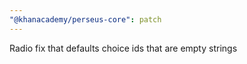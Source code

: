 ```yaml
---
"@khanacademy/perseus-core": patch
---
```


Radio fix that defaults choice ids that are empty strings
